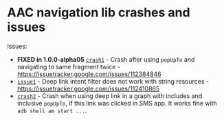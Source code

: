 # AAC navigation lib crashes and issues

Issues:
- **FIXED in 1.0.0-alpha05** [`crash1`](crash1) - Crash after using `popUpTo` and navigating to same fragment twice - https://issuetracker.google.com/issues/112384846
- [`issue1`](issue1) - Deep link intent filter does not work with string resources - https://issuetracker.google.com/issues/112410865
- [`crash2`](crash2) - Crash when using deep link in a graph with includes and inclusive `popUpTo`, if this link was clicked in SMS app. It works fine with `adb shell am start ...`.

